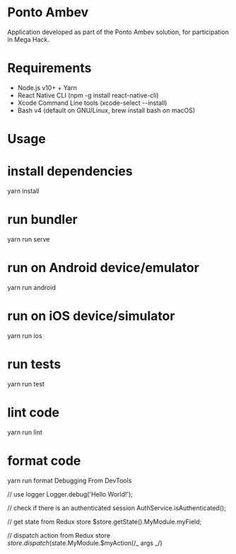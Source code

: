 # Ponto Ambev

Application developed as part of the Ponto Ambev solution, for participation in Mega Hack.

# Requirements

- Node.js v10+ + Yarn
- React Native CLI (npm -g install react-native-cli)
- Xcode Command Line tools (xcode-select --install)
- Bash v4 (default on GNU/Linux, brew install bash on macOS)


# Usage

# install dependencies

yarn install

# run bundler

yarn run serve

# run on Android device/emulator

yarn run android

# run on iOS device/simulator

yarn run ios

# run tests

yarn run test

# lint code

yarn run lint

# format code

yarn run format
Debugging
From DevTools

// use logger
Logger.debug('Hello World!');

// check if there is an authenticated session
AuthService.isAuthenticated();

// get state from Redux store
\$store.getState().MyModule.myField;

// dispatch action from Redux store
$store.dispatch($state.MyModule.\$myAction(/_ args _/)
